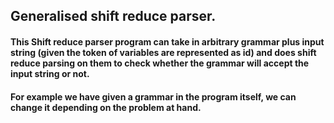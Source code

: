 ## Generalised shift reduce parser. 

#### This Shift reduce parser program can take in arbitrary grammar plus input string (given the token of variables are represented as id) and does shift reduce parsing on them to check whether the grammar will accept the input string or not. 
#### For example we have given a grammar in the program itself, we can change it depending on the problem at hand. 

